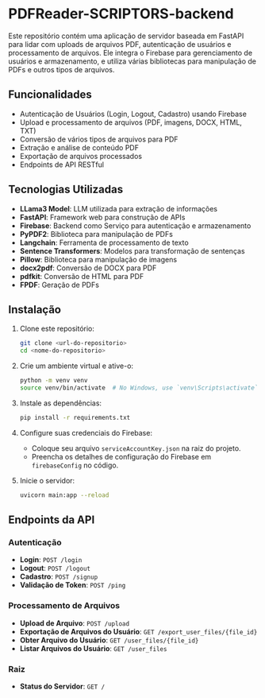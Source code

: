 # PDFReader-SCRIPTORS-backend

Este repositório contém uma aplicação de servidor baseada em FastAPI para lidar com uploads de arquivos PDF, autenticação de usuários e processamento de arquivos. Ele integra o Firebase para gerenciamento de usuários e armazenamento, e utiliza várias bibliotecas para manipulação de PDFs e outros tipos de arquivos.

## Funcionalidades

- Autenticação de Usuários (Login, Logout, Cadastro) usando Firebase
- Upload e processamento de arquivos (PDF, imagens, DOCX, HTML, TXT)
- Conversão de vários tipos de arquivos para PDF
- Extração e análise de conteúdo PDF
- Exportação de arquivos processados
- Endpoints de API RESTful

## Tecnologias Utilizadas
- **LLama3 Model**: LLM utilizada para extração de informações
- **FastAPI**: Framework web para construção de APIs
- **Firebase**: Backend como Serviço para autenticação e armazenamento
- **PyPDF2**: Biblioteca para manipulação de PDFs
- **Langchain**: Ferramenta de processamento de texto
- **Sentence Transformers**: Modelos para transformação de sentenças
- **Pillow**: Biblioteca para manipulação de imagens
- **docx2pdf**: Conversão de DOCX para PDF
- **pdfkit**: Conversão de HTML para PDF
- **FPDF**: Geração de PDFs

## Instalação

1. Clone este repositório:
    ```sh
    git clone <url-do-repositorio>
    cd <nome-do-repositorio>
    ```

2. Crie um ambiente virtual e ative-o:
    ```sh
    python -m venv venv
    source venv/bin/activate  # No Windows, use `venv\Scripts\activate`
    ```

3. Instale as dependências:
    ```sh
    pip install -r requirements.txt
    ```

4. Configure suas credenciais do Firebase:
    - Coloque seu arquivo `serviceAccountKey.json` na raiz do projeto.
    - Preencha os detalhes de configuração do Firebase em `firebaseConfig` no código.

5. Inicie o servidor:
    ```sh
    uvicorn main:app --reload
    ```

## Endpoints da API

### Autenticação

- **Login**: `POST /login`
- **Logout**: `POST /logout`
- **Cadastro**: `POST /signup`
- **Validação de Token**: `POST /ping`

### Processamento de Arquivos

- **Upload de Arquivo**: `POST /upload`
- **Exportação de Arquivos do Usuário**: `GET /export_user_files/{file_id}`
- **Obter Arquivo do Usuário**: `GET /user_files/{file_id}`
- **Listar Arquivos do Usuário**: `GET /user_files`

### Raiz

- **Status do Servidor**: `GET /`
